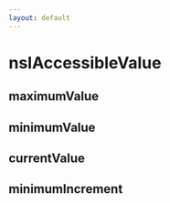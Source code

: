 ```yaml
---
layout: default
---
```


# nsIAccessibleValue #

## maximumValue ##

## minimumValue ##

## currentValue ##

## minimumIncrement ##
